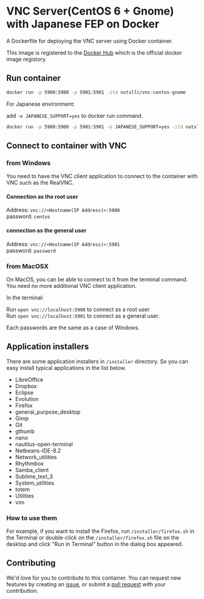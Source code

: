 # VNC Server(CentOS 6 + Gnome) with Japanese FEP on Docker

A Dockerfile for deploying the VNC server using Docker container.

This image is registered to the [Docker Hub](https://hub.docker.com/r/nutsllc/toybox-gitbucket/) which is the official docker image registory.

## Run container

```bash
docker run -p 5900:5900 -p 5901:5901 -itd nutsllc/vnc-centos-gnome
```

For Japanese environment:

add ``-e JAPANESE_SUPPORT=yes`` to docker run command.

```bash
docker run -p 5900:5900 -p 5901:5901 -e JAPANESE_SUPPORT=yes -itd nutsllc/vnc-centos-gnome
```

## Connect to container with VNC

### from Windows

You need to have the VNC client application to connect to the container with VNC such as the RealVNC.

#### Connection as the root user

Address: ``vnc://<Hostname(IP Address)>:5900``  
password: ``centos``

#### connection as the general user

Address: ``vnc://<Hostname(IP Address)>:5901``  
password: ``password``

### from MacOSX

On MacOS, you can be able to connect to it from the terminal command. You need no more additional VNC client application. 

In the terminal: 

Run ``open vnc://localhost:5900`` to connect as a root user  
Run ``open vnc://localhost:5901`` to connect as a general user.

Each passwords are the same as a case of Windows.

## Application installers

There are some application installers in ``/installer`` directory. So you can easy install typical applications in the list below.

* LibreOffice
* Dropbox
* Eclipse
* Evolution
* Firefox
* general_purpose_desktop
* Gimp
* Git
* gthumb
* nano
* nautilus-open-terminal
* Netbeans-IDE-8.2
* Network_utilities
* Rhythmbox
* Samba_client
* Sublime_text_3
* System_utilities
* totem
* Utilities
* vim

### How to use them

For example, if you want to install the Firefox, run ``/installer/firefox.sh`` in the Terminal or double-click on the ``/installer/firefox.sh`` file on the desktop and click "Run in Terminal" button in the dialog box appeared.

## Contributing

We'd love for you to contribute to this container. You can request new features by creating an [issue](https://github.com/nutsllc/vnc-centos-gnome/issues), or submit a [pull request](https://github.com/nutsllc/vnc-centos-gnome/pulls) with your contribution.
